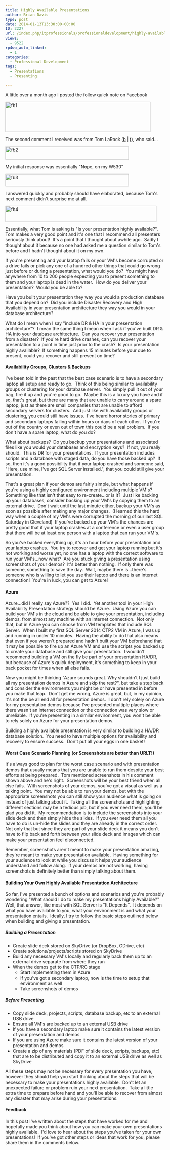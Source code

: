 ```yaml
---
title: Highly Available Presentations
author: Brian Davis
type: post
date: 2014-01-13T13:30:00+00:00
ID: 2227
url: /index.php/itprofessionals/professionaldevelopment/highly-available-presentations/
views:
  - 9522
rp4wp_auto_linked:
  - 1
categories:
  - Professional Development
tags:
  - Presentations
  - Presenting

---
```

A little over a month ago I posted the follow quick note on Facebook

[<img class="alignnone size-full wp-image-2228" alt="fb1" src="/wp-content/uploads/2014/01/fb1.png" width="459" height="95" />][1]

The second comment I received was from Tom LaRock ([b][2] | [t][3]), who said...

[<img class="alignnone  wp-image-2229" alt="fb2" src="/wp-content/uploads/2014/01/fb2.png" width="390" height="42" />][4]

My initial response was essentially "Nope, on my W530"

[<img class="alignnone  wp-image-2230" alt="fb3" src="/wp-content/uploads/2014/01/fb3.png" width="390" height="39" />][5]

I answered quickly and probably should have elaborated, because Tom's next comment didn't surprise me at all.

[<img class="alignnone size-full wp-image-2231" alt="fb4" src="/wp-content/uploads/2014/01/fb4.png" width="478" height="50" />][6]

Essentially, what Tom is asking is "Is your presentation highly available?".  Tom makes a very good point and it's one that I recommend all presenters seriously think about!  It's a point that I thought about awhile ago.  Sadly I thought about it because no one had asked me a question similar to Tom's before and I hadn't thought about it on my own.

If you're presenting and your laptop fails or your VM's become corrupted or a drive fails or pick any one of a hundred other things that could go wrong just before or during a presentation, what would you do?  You might have anywhere from 10 to 200 people expecting you to present something to them and your laptop is dead in the water.  How do you deliver your presentation?  Would you be able to?

Have you built your presentation they way you would a production database that you depend on?  Did you include Disaster Recovery and High Availability in your presentation architecture they way you would in your database architecture?

What do I mean when I say "include DR & HA in your presentation architecture"?  I mean the same thing I mean when I ask if you've built DR & HA into your database architecture.  Can you recover your presentation from a disaster?  If you're hard drive crashes, can you recover your presentation to a point in time just prior to the crash?  Is your presentation highly available?  If something happens 15 minutes before your due to present, could you recover and still present on time?

#### Availability Groups, Clusters & Backups

I've been told in the past that the best case scenario is to have a secondary laptop all setup and ready to go.  Think of this being similar to availability groups or clustering for your database server.  You simply pull it out of your bag, fire it up and you're good to go.  Maybe this is a luxury you have and if so, that's great, but there are many that are unable to carry around a spare laptop, just as there are small companies that are unable to afford secondary servers for clusters.  And just like with availability groups or clustering, you could still have issues.  I've heard horror stories of primary and secondary laptops failing within hours or days of each other.  If you're out of the country or even out of town this could be a real problem.  If you don't have a spare laptop, what do you do?

What about backups?  Do you backup your presentations and associated files like you would your databases and encryption keys?  If not, you really should.  This is DR for your presentations.  If your presentation includes scripts and a database with staged data, do you have those backed up?  If so, then it's a good possibility that if your laptop crashed and someone said, "Here, use mine, I've got SQL Server installed.", that you could still give your presentation.

That's a great plan if your demos are fairly simple, but what happens if you're using a highly configured environment including multiple VM's?  Something like that isn't that easy to re-create...or is it?  Just like backing up your databases, consider backing up your VM's by copying them to an external drive.  Don't wait until the last minute either, backup your VM's as soon as possible after making any major changes.  (I learned this the hard way when a couple of my VM's were corrupted the morning of our last SQL Saturday in Cleveland)  If you've backed up your VM's the chances are pretty good that if your laptop crashes at a conference or even a user group that there will be at least one person with a laptop that can run your VM's.

So you've backed everything up, it's an hour before your presentation and your laptop crashes.  You try to recover and get your laptop running but it's not working and worse yet, no one has a laptop with the correct software to run your VM's...now what?  Are you stuck giving a presentation using screenshots of your demos?  It's better than nothing.  If only there was someone, something to save the day.  Wait, maybe there is...there's someone who is willing to let you use their laptop and there is an internet connection!  You're in luck, you can get to Azure!

#### Azure

Azure...did I really say Azure??  Yes I did.  Yet another tool in your High Availability Presentation strategy should be Azure.  Using Azure you can build your VM's in the cloud and be able to give your presentation, including demos, from almost any machine with an internet connection.  Not only that, but in Azure you can choose from VM templates that include SQL Server.  When I built my first SQL Server 2014 CTP2 VM in Azure, I was up and running in under 10 minutes.  Having the ability to do that also means that even if you weren't prepared and hadn't built your VM beforehand that it may be possible to fire up an Azure VM and use the scripts you backed up to create your database and still give your presentation.  I wouldn't recommend building a VM on the fly be part of your presentation HA/DR, but because of Azure's quick deployment, it's something to keep in your back pocket for times when all else fails.

Now you might be thinking "Azure sounds great. Why shouldn't I just build all my presentation demos in Azure and skip the rest?", but take a step back and consider the environments you might be or have presented in before you make that leap.  Don't get me wrong, Azure is great, but, in my opinion, it's not the be all end all for presentation demos.  I don't rely solely on Azure for my presentation demos because I've presented multiple places where there wasn't an internet connection or the connection was very slow or unreliable.  If you're presenting in a similar environment, you won't be able to rely solely on Azure for your presentation demos.

Building a highly available presentation is very similar to building a HA/DR database solution.  You need to have multiple options for availability and recovery to ensure success.  Don't put all your eggs in one basket!

#### Worst Case Scenario Planning (or Screenshots are better than URLT!)

It's always good to plan for the worst case scenario and with presentation demos that usually means that you are unable to run them despite your best efforts at being prepared.  Tom mentioned screenshots in his comment shown above and he's right.  Screenshots will be your best friend when all else fails.  With screenshots of your demos, you've got a visual as well as a talking point.  You may not be able to run your demos, but with the appropriate screenshots you can still show your audience what is going on instead of just talking about it.  Taking all the screenshots and highlighting different sections may be a tedious job, but if you ever need them, you'll be glad you did it.  My recommendation is to include the screenshots into your slide deck and then simply hide the slides.  If you ever need them all you have to do is un-hide the slides and they are already in the correct order.  Not only that but since they are part of your slide deck it means you don't have to flip back and forth between your slide deck and images which can make your presentation feel disconnected.

Remember, screenshots aren't meant to make your presentation amazing, they're meant to make your presentation available.  Having something for your audience to look at while you discuss it helps your audience understand and follow along.  If your demos are not working, having screenshots is definitely better than simply talking about them.

#### Building Your Own Highly Available Presentation Architecture

So far, I've presented a bunch of options and scenarios and you're probably wondering "What should I do to make my presentations highly Available?"  Well, that answer, like most with SQL Server is "It Depends".  It depends on what you have available to you, what your environment is and what your presentation entails.  Ideally, I try to follow the basic steps outlined below when building and giving a presentation.

##### Building a Presentation

  * Create slide deck stored on SkyDrive (or DropBox, GDrive, etc)
  * Create solutions/projects/scripts stored on SkyDrive
  * Build any necessary VM's locally and regularly back them up to an external drive separate from where they run
  * When the demos get to the CTP/RC stage 
      * Start implementing them in Azure
      * If you've got a secondary laptop, now is the time to setup that environment as well
      * Take screenshots of demos

##### Before Presenting

  * Copy slide deck, projects, scripts, database backup, etc to an external USB drive
  * Ensure all VM's are backed up to an external USB drive
  * If you have a secondary laptop make sure it contains the latest version of your presentation and demos
  * If you are using Azure make sure it contains the latest version of your presentation and demos
  * Create a zip of any materials (PDF of slide deck, scripts, backups, etc) that are to be distributed and copy it to an external USB drive as well as SkyDrive

All these steps may not be necessary for every presentation you have, however they should help you start thinking about the steps that will be necessary to make your presentations highly available.  Don't let an unexpected failure or problem ruin your next presentation.  Take a little extra time to prepare before hand and you'll be able to recover from almost any disaster that may arise during your presentations.

#### Feedback

In this post I've written about the steps that have worked for me and hopefully made you think about how you can make your own presentations highly available.  I'd love to hear about the steps you've taken for your own presentations!  If you've got other steps or ideas that work for you, please share them in the comments below.

 [1]: /wp-content/uploads/2014/01/fb1.png
 [2]: http://thomaslarock.com/
 [3]: http://twitter.com/SQLRockstar
 [4]: /wp-content/uploads/2014/01/fb2.png
 [5]: /wp-content/uploads/2014/01/fb3.png
 [6]: /wp-content/uploads/2014/01/fb4.png